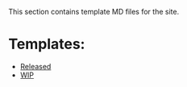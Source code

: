 This section contains template MD files for the site.

# Templates:
* [Released](https://ionicpixels.github.io/Galaxy-Hack-Database/Templates/TEMPLATE_RELEASED)
* [WIP](https://ionicpixels.github.io/Galaxy-Hack-Database/Templates/TEMPLATE_WIP)